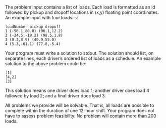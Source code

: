 The problem input contains a list of loads. Each load is formatted as an id followed by pickup and dropoff locations in (x,y) floating point coordinates. An example input with four loads is:

```
loadNumber pickup dropoff
1 (-50.1,80.0) (90.1,12.2)
2 (-24.5,-19.2) (98.5,1.8)
3 (0.3,8.9) (40.9,55.0)
4 (5.3,-61.1) (77.8,-5.4)
```
Your program must write a solution to stdout. The solution should list, on separate lines, each driver’s ordered list of loads as a schedule. An example solution to the above problem could be:
```
[1]
[4,2]
[3]
```
This solution means one driver does load 1; another driver does load 4 followed by load 2; and a final driver does load 3.

All problems we provide will be solvable. That is, all loads are possible to complete within the duration of one 12-hour shift. Your program does not have to assess problem feasibility.
No problem will contain more than 200 loads.
